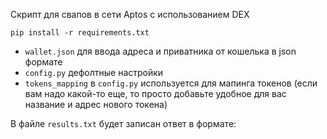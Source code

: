 Скрипт для свапов в сети Aptos с использованием DEX

```pip install -r requirements.txt```

- `wallet.json` для ввода адреса и приватника от кошелька в json формате
- `config.py`  дефолтные настройки
- `tokens_mapping` в `config.py` используется для мапинга токенов (если вам надо какой-то еще, то просто добавьте удобное для вас название и адрес нового токена)

В файле `results.txt` будет записан ответ в формате:
